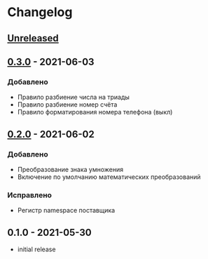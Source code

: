 # Changelog
## [Unreleased](https://github.com/akhx/typograf/compare/v0.3.0...HEAD)
## [0.3.0](https://github.com/akhx/typograf/compare/v0.2.0...v0.3.0) - 2021-06-03
### Добавлено
- Правило разбиение числа на триады
- Правило разбиение номер счёта
- Правило форматирования номера телефона (выкл)

## [0.2.0](https://github.com/akhx/typograf/compare/v0.1.0...v0.2.0) - 2021-06-02
### Добавлено
- Преобразование знака умножения
- Включение по умолчанию математических преобразований

### Исправлено
- Регистр namespace поставщика

## 0.1.0 - 2021-05-30
- initial release
